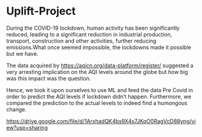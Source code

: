 # Uplift-Project

During the COVID-19 lockdown, human activity has been significantly reduced, leading to a significant reduction in industrial production, transport, construction and other activities, further reducing emissions.What once seemed impossible, the lockdowns made it possible but we have.


The data acquired by https://aqicn.org/data-platform/register/ suggested a very arresting implication on the AQI levels around the globe but how big was this impact was the question.

Hence, we took it upon ourselves to use ML and feed the data Pre Covid in order to predict the AQI levels if lockdown didn’t happen. Furthermore, we compared the prediction to the actual levels to indeed find a humongous change. 

https://drive.google.com/file/d/1ArxhadQK4bs9X4s7JKqO0RagVcD88yng/view?usp=sharing
